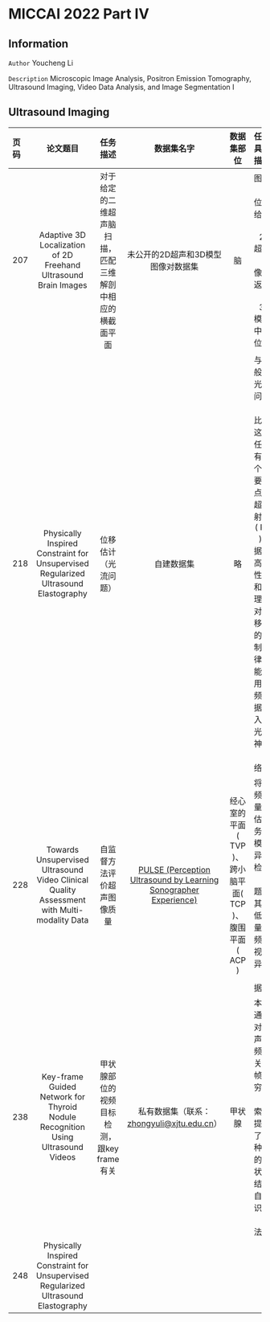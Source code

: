# MICCAI 2022 Part IV

## Information

``Author`` Youcheng Li

``Description`` Microscopic Image Analysis, Positron Emission Tomography, Ultrasound Imaging, Video Data Analysis, and Image Segmentation I


## Ultrasound Imaging
| 页码 |论文题目|任务描述|数据集名字|数据集部位|任务具体描述| 
| :----|   :---:|:---:|:---:	|:---:	|---:| 
|207|Adaptive 3D Localization of 2D Freehand Ultrasound Brain Images|对于给定的二维超声脑扫描，匹配三维解剖中相应的横截面平面|未公开的2D超声和3D模型图像对数据集|脑|图像定位，给一张2D超声图像，返回在3D模型中的位置|
|218|Physically Inspired Constraint for Unsupervised Regularized Ultrasound Elastography |位移估计（光流问题）|自建数据集|略|与一般的光流问题相比，这项任务有两个主要特点：超声射频( RF )数据的高频性质和物理学对位移场的控制规律。能使用射频数据输入的光流神经网络。| 
|228|Towards Unsupervised Ultrasound Video Clinical Quality Assessment with Multi-modality Data|自监督方法评价超声图像质量|[PULSE (Perception Ultrasound by Learning Sonographer Experience)](https://www.nature.com/articles/s41598-021-92829-1)|经心室的平面( TVP )、跨小脑平面( TCP )、腹围平面( ACP )|将视频质量评估任务建模为异常检测问题，其中低质量视频被视为异常数据。| 
|238|Key-frame Guided Network for Thyroid Nodule Recognition Using Ultrasound Videos|甲状腺部位的视频目标检测，跟key frame有关|私有数据集（联系：zhongyuli@xjtu.edu.cn）|甲状腺|本文通过对超声视频和关键帧的穷举探索，提出了一种新的甲状腺结节自动识别方法。| 
|248|Physically Inspired Constraint for Unsupervised Regularized Ultrasound Elastography ||||| 